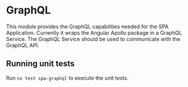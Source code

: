 # GraphQL

This module provides the GraphQL capabilities needed for the SPA Application.
Currently it wraps the Angular Apollo package in a GraphQL Service. The GraphQL
Service should be used to communicate with the GraphQL API.

## Running unit tests

Run `nx test spa-graphql` to execute the unit tests.
